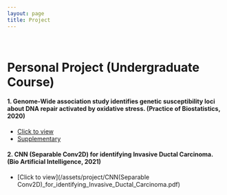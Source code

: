 ```yaml
---
layout: page
title: Project
---
```


<br/>

# Personal Project (Undergraduate Course)

#### 1. Genome-Wide association study identifies genetic susceptibility loci about DNA repair activated by oxidative stress. (Practice of Biostatistics, 2020)
  * [Click to view](/assets/project/Practice_of_Biostatistics.pdf) 
  * [Supplementary](/assets/project/Practice_of_Biostatistics_Supplementary.pdf)


#### 2.	CNN (Separable Conv2D) for identifying Invasive Ductal Carcinoma. (Bio Artificial Intelligence, 2021)
  * [Click to view](/assets/project/CNN(Separable Conv2D)_for_identifying_Invasive_Ductal_Carcinoma.pdf)

